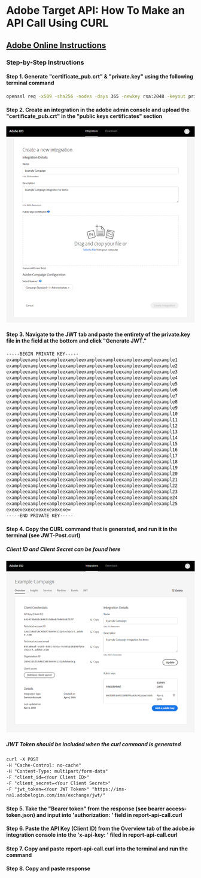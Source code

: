 # Adobe Target API: How To Make an API Call Using CURL

## [Adobe Online Instructions](https://www.adobe.io/authentication/auth-methods.html#!adobeio/adobeio-documentation/master/auth/JWTAuthenticationQuickStart.md)

### Step-by-Step Instructions

#### Step 1. Generate "certificate_pub.crt" & "private.key" using the following terminal command

```bash
openssl req -x509 -sha256 -nodes -days 365 -newkey rsa:2048 -keyout private.key -out certificate_pub.crt
```

#### Step 2. Create an integration in the adobe admin console and upload the "certificate_pub.crt" in the "public keys certificates" section

![Adobe I/O Console Integration section](auth_jwtqs_03.png)

#### Step 3. Navigate to the JWT tab and paste the entirety of the private.key file in the field at the bottom and click "Generate JWT."

```key
-----BEGIN PRIVATE KEY-----
exampleexampleexampleexampleexampleexampleexampleexampleexample1
exampleexampleexampleexampleexampleexampleexampleexampleexample2
exampleexampleexampleexampleexampleexampleexampleexampleexample3
exampleexampleexampleexampleexampleexampleexampleexampleexample4
exampleexampleexampleexampleexampleexampleexampleexampleexample5
exampleexampleexampleexampleexampleexampleexampleexampleexample6
exampleexampleexampleexampleexampleexampleexampleexampleexample7
exampleexampleexampleexampleexampleexampleexampleexampleexample8
exampleexampleexampleexampleexampleexampleexampleexampleexample9
exampleexampleexampleexampleexampleexampleexampleexampleexampl10
exampleexampleexampleexampleexampleexampleexampleexampleexampl11
exampleexampleexampleexampleexampleexampleexampleexampleexampl12
exampleexampleexampleexampleexampleexampleexampleexampleexampl13
exampleexampleexampleexampleexampleexampleexampleexampleexampl14
exampleexampleexampleexampleexampleexampleexampleexampleexampl15
exampleexampleexampleexampleexampleexampleexampleexampleexampl16
exampleexampleexampleexampleexampleexampleexampleexampleexampl17
exampleexampleexampleexampleexampleexampleexampleexampleexampl18
exampleexampleexampleexampleexampleexampleexampleexampleexampl19
exampleexampleexampleexampleexampleexampleexampleexampleexampl20
exampleexampleexampleexampleexampleexampleexampleexampleexampl21
exampleexampleexampleexampleexampleexampleexampleexampleexampl22
exampleexampleexampleexampleexampleexampleexampleexampleexampl23
exampleexampleexampleexampleexampleexampleexampleexampleexampe24
exampleexampleexampleexampleexampleexampleexampleexampleexampl25
exexexexexexexexexexexe=
-----END PRIVATE KEY-----
```

#### Step 4. Copy the CURL command that is generated, and run it in the terminal (see JWT-Post.curl)

##### Client ID and Client Secret can be found here

![Adobe I/O Client Credential Example](auth_jwtqs_04.png)

##### JWT Token should be included when the curl command is generated

```curl
curl -X POST
-H "Cache-Control: no-cache"
-H "Content-Type: multipart/form-data"
-F "client_id=<Your Client ID>"
-F "client_secret=<Your Client Secret>"
-F "jwt_token=<Your JWT Token>" "https://ims-na1.adobelogin.com/ims/exchange/jwt/"
```

#### Step 5. Take the "Bearer token" from the response (see bearer access-token.json) and input into 'authorization: ' field in report-api-call.curl

#### Step 6. Paste the API Key (Client ID) from the Overview tab of the adobe.io integration console into the 'x-api-key: ' filed in report-api-call.curl

#### Step 7. Copy and paste report-api-call.curl into the terminal and run the command

#### Step 8. Copy and paste response